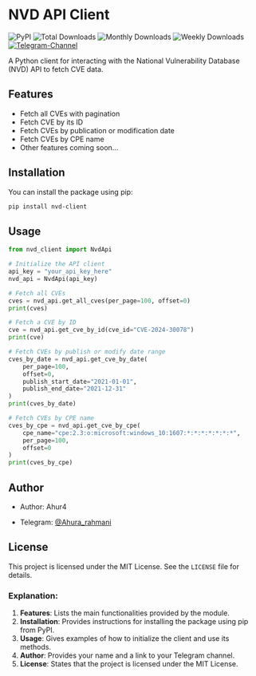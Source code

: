 
# NVD API Client

![PyPI](https://img.shields.io/pypi/v/nvd-client)
![Total Downloads](https://static.pepy.tech/personalized-badge/nvd-client?period=total&units=none&left_color=grey&right_color=blue&left_text=Total-PyPi-Downloads)
![Monthly Downloads](https://static.pepy.tech/personalized-badge/nvd-client?period=month&units=none&left_color=grey&right_color=blue&left_text=Monthly-PyPi-Downloads)
![Weekly Downloads](https://static.pepy.tech/personalized-badge/nvd-client?period=week&units=none&left_color=grey&right_color=blue&left_text=Weekly-PyPi-Downloads)
[![Telegram-Channel](https://img.shields.io/badge/Telegram--Channel-Ahura_Rahmani-blue)](https://t.me/Ahur4_Rahmani)


A Python client for interacting with the National Vulnerability Database (NVD) API to fetch CVE data.

## Features

- Fetch all CVEs with pagination
- Fetch CVE by its ID
- Fetch CVEs by publication or modification date
- Fetch CVEs by CPE name
- Other features coming soon...

## Installation

You can install the package using pip:

```sh
pip install nvd-client
```

## Usage

```python
from nvd_client import NvdApi

# Initialize the API client
api_key = "your_api_key_here"
nvd_api = NvdApi(api_key)

# Fetch all CVEs
cves = nvd_api.get_all_cves(per_page=100, offset=0)
print(cves)

# Fetch a CVE by ID
cve = nvd_api.get_cve_by_id(cve_id="CVE-2024-30078")
print(cve)

# Fetch CVEs by publish or modify date range
cves_by_date = nvd_api.get_cve_by_date(
    per_page=100,
    offset=0,
    publish_start_date="2021-01-01",
    publish_end_date="2021-12-31"
)
print(cves_by_date)

# Fetch CVEs by CPE name
cves_by_cpe = nvd_api.get_cve_by_cpe(
    cpe_name="cpe:2.3:o:microsoft:windows_10:1607:*:*:*:*:*:*:*",
    per_page=100,
    offset=0
)
print(cves_by_cpe)
```

## Author

- Author: Ahur4

- Telegram: [@Ahura_rahmani](https://t.me/Ahura_rahmani)

## License

This project is licensed under the MIT License. See the `LICENSE` file for details.


### Explanation:
1. **Features**: Lists the main functionalities provided by the module.
2. **Installation**: Provides instructions for installing the package using pip from PyPI.
3. **Usage**: Gives examples of how to initialize the client and use its methods.
4. **Author**: Provides your name and a link to your Telegram channel.
5. **License**: States that the project is licensed under the MIT License.
